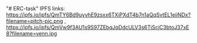"# ERC-task" 
IPFS links: https://ipfs.io/ipfs/QmTY6Bd9uyvhE9zsxx6TXiPXdT4b7n1aQqSvtEL1eiiNDx?filename=pitch-pic.png , https://ipfs.io/ipfs/QmVw9f3AU1s9S97ZEbqJqDdcULV3s6TiScjC3btoJ37xE8?filename=venn.jpg
